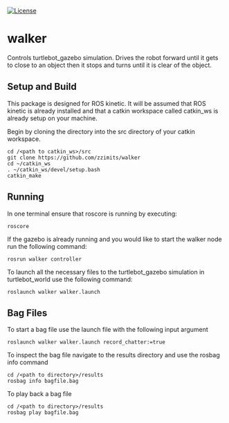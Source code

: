 [![License](https://img.shields.io/badge/License-BSD%203--Clause-blue.svg)](https://opensource.org/licenses/BSD-3-Clause)

# walker
Controls turtlebot_gazebo simulation. Drives the robot forward until it gets to close to an object then it stops and turns until it is clear of the object.

## Setup and Build

This package is designed for ROS kinetic. It will be assumed that ROS kinetic is already installed and that a catkin workspace called catkin_ws is already setup on your machine. 

Begin by cloning the directory into the src directory of your catkin workspace.

```
cd /<path to catkin_ws>/src
git clone https://github.com/zzimits/walker
cd ~/catkin_ws
. ~/catkin_ws/devel/setup.bash
catkin_make
```
## Running

In one terminal ensure that roscore is running by executing:

````
roscore
````
If the gazebo is already running and you would like to start the walker node run the following command:
```
rosrun walker controller
```

To launch all the necessary files to the turtlebot_gazebo simulation in turtlebot_world use the following command: 
```
roslaunch walker walker.launch
```

## Bag Files
To start a bag file use the launch file with the following input argument
```
roslaunch walker walker.launch record_chatter:=true
```
To inspect the bag file navigate to the results directory and use the rosbag info command
```
cd /<path to directory>/results
rosbag info bagfile.bag
```
To play back a bag file
```
cd /<path to directory>/results
rosbag play bagfile.bag
```